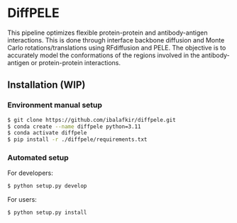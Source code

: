 # DiffPELE
This pipeline optimizes flexible protein-protein and antibody-antigen interactions. This is done through interface backbone diffusion and Monte Carlo rotations/translations using RFdiffusion and PELE. The objective is to accurately model the conformations of the regions involved in the antibody-antigen or protein-protein interactions.

## Installation (WIP)
### Environment manual setup
```bash
$ git clone https://github.com/ibalafkir/diffpele.git
$ conda create --name diffpele python=3.11
$ conda activate diffpele
$ pip install -r ./diffpele/requirements.txt
```

### Automated setup
For developers:
```bash
$ python setup.py develop
```
For users:
```bash
$ python setup.py install
```

